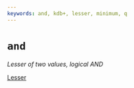 ```yaml
---
keywords: and, kdb+, lesser, minimum, q
---
```


# `and`


_Lesser of two values, logical AND_

<i class="far fa-hand-point-right"></i> 
[Lesser](lesser.md)


